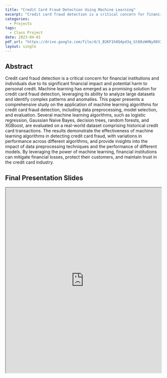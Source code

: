 ```yaml
---
title: "Credit Card Fraud Detection Using Machine Learning"
excerpt: "Credit card fraud detection is a critical concern for financial institutions and individuals due to its significant financial impact and potential harm to personal credit."
categories:
  - Projects
tags:
  - Class Project
date: 2023-04-01
pdf_url: "https://drive.google.com/file/d/1_B2KF1h0Q4pd3q_Gt88zWHNyO8V3P0wO/view?usp=sharing"
layout: single
---
```


## Abstract
Credit card fraud detection is a critical concern for financial institutions and individuals due to its significant financial impact and potential harm to personal credit. Machine learning has emerged as a promising solution for credit card fraud detection, leveraging its ability to analyze large datasets and identify complex patterns and anomalies. This paper presents a comprehensive study on the application of machine learning algorithms for credit card fraud detection, including data preprocessing, model selection, and evaluation. Several machine learning algorithms, such as logistic regression, Gaussian Naive Bayes, decision trees, random forests, and XGBoost, are evaluated on a real-world dataset comprising historical credit card transactions. The results demonstrate the effectiveness of machine learning algorithms in detecting credit card fraud, with variations in performance across different algorithms, and provide insights into the impact of data preprocessing techniques and the performance of different models. By leveraging the power of machine learning, financial institutions can mitigate financial losses, protect their customers, and maintain trust in the credit card industry.

## Final Presentation Slides
<iframe src="https://AHiray.github.io/files/portfolio_pdfs/ISYE6740_Report.pdf" width="100%" height="600px"></iframe>
